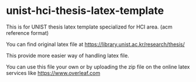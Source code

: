 # unist-hci-thesis-latex-template

This is for UNIST thesis latex template specialized for HCI area. (acm reference format)

You can find original latex file at https://library.unist.ac.kr/research/thesis/

This provide more easier way of handling latex file.

You can use this file your own or by uploading the zip file on the online latex services like https://www.overleaf.com
